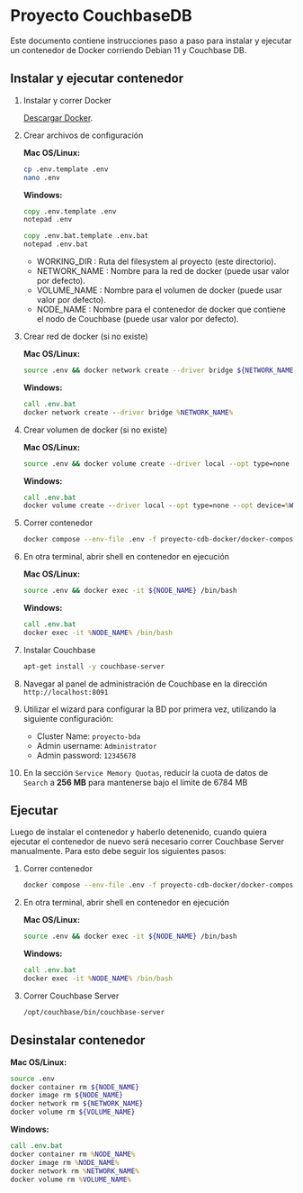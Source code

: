 # Proyecto CouchbaseDB

Este documento contiene instrucciones paso a paso para instalar y ejecutar un contenedor de Docker corriendo Debian 11 y Couchbase DB.

## Instalar y ejecutar contenedor

1. Instalar y correr Docker

    [Descargar Docker](https://docs.docker.com/get-docker/).

2. Crear archivos de configuración

    **Mac OS/Linux:**
    ```bash
    cp .env.template .env
    nano .env
    ```

    **Windows:**
    ```cmd
    copy .env.template .env
    notepad .env

    copy .env.bat.template .env.bat
    notepad .env.bat
    ```

    * WORKING_DIR : Ruta del filesystem al proyecto (este directorio).
    * NETWORK_NAME : Nombre para la red de docker (puede usar valor por defecto).
    * VOLUME_NAME : Nombre para el volumen de docker (puede usar valor por defecto).
    * NODE_NAME : Nombre para el contenedor de docker que contiene el nodo de Couchbase (puede usar valor por defecto).

3. Crear red de docker (si no existe)

    **Mac OS/Linux:**
    ```bash
    source .env && docker network create --driver bridge ${NETWORK_NAME}
    ```

    **Windows:**
    ```cmd
    call .env.bat
    docker network create --driver bridge %NETWORK_NAME% 
    ```

4. Crear volumen de docker (si no existe)

    **Mac OS/Linux:**
    ```bash
    source .env && docker volume create --driver local --opt type=none --opt device=${WORKING_DIR} --opt o=bind ${VOLUME_NAME}
    ```

    **Windows:**
    ```cmd
    call .env.bat
    docker volume create --driver local --opt type=none --opt device=%WORKING_DIR% --opt o=bind %VOLUME_NAME%
    ```

5. Correr contenedor

    ```bash
    docker compose --env-file .env -f proyecto-cdb-docker/docker-compose.yml up
    ```

6. En otra terminal, abrir shell en contenedor en ejecución

    **Mac OS/Linux:**
    ```bash
    source .env && docker exec -it ${NODE_NAME} /bin/bash
    ```

    **Windows:**
    ```cmd
    call .env.bat
    docker exec -it %NODE_NAME% /bin/bash
    ```

7. Instalar Couchbase

    ```bash
    apt-get install -y couchbase-server
    ```

8. Navegar al panel de administración de Couchbase en la dirección `http://localhost:8091`

9. Utilizar el wizard para configurar la BD por primera vez, utilizando la siguiente configuración:
    * Cluster Name: `proyecto-bda`
    * Admin username: `Administrator`
    * Admin password: `12345678`

10. En la sección `Service Memory Quotas`, reducir la cuota de datos de `Search` a **256 MB** para mantenerse bajo el límite de 6784 MB

## Ejecutar

Luego de instalar el contenedor y haberlo detenenido, cuando quiera ejecutar el contenedor de nuevo será necesario correr Couchbase Server manualmente.
Para esto debe seguir los siguientes pasos:

1. Correr contenedor

    ```bash
    docker compose --env-file .env -f proyecto-cdb-docker/docker-compose.yml up
    ```

2. En otra terminal, abrir shell en contenedor en ejecución

    **Mac OS/Linux:**
    ```bash
    source .env && docker exec -it ${NODE_NAME} /bin/bash
    ```

    **Windows:**
    ```cmd
    call .env.bat
    docker exec -it %NODE_NAME% /bin/bash
    ```

3. Correr Couchbase Server

    ```bash
    /opt/couchbase/bin/couchbase-server
    ```

## Desinstalar contenedor

**Mac OS/Linux:**
```bash
source .env
docker container rm ${NODE_NAME}
docker image rm ${NODE_NAME}
docker network rm ${NETWORK_NAME}
docker volume rm ${VOLUME_NAME}
```

**Windows:**
```cmd
call .env.bat
docker container rm %NODE_NAME%
docker image rm %NODE_NAME%
docker network rm %NETWORK_NAME%
docker volume rm %VOLUME_NAME%
```